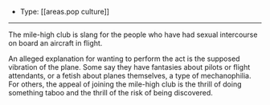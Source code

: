 
- Type: [[areas.pop culture]]

---

The mile-high club is slang for the people who have had sexual intercourse on board an aircraft in flight.

An alleged explanation for wanting to perform the act is the supposed vibration of the plane. Some say they have fantasies about pilots or flight attendants, or a fetish about planes themselves, a type of mechanophilia. For others, the appeal of joining the mile-high club is the thrill of doing something taboo and the thrill of the risk of being discovered.
